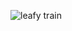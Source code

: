 ![leafy train](https://s369man.storage.yandex.net/rdisk/adca2eb6ba5d668d8f7a0bf39eabb27d1daa6fb37d133480a5c27c1ee384f766/5ff0dd54/rWrGw1jWm9zdlHtFJwpGg7P8sKJhHgR6fWUOBYvpL9V0OzH-3u8AJcySO1QgQMOXJ9DtP1_2TPeFx3nWLKH8jA==?uid=96074466&filename=%237%20-%20leafy%20train.png&disposition=inline&hash=&limit=0&content_type=image%2Fpng&owner_uid=96074466&fsize=162871&hid=2b5cdc3087c3a3adee02b7edb795ee90&media_type=image&tknv=v2&etag=05585acb8261a6fb01d5496ae6a1912f&rtoken=BAR9QQ5sRVaH&force_default=yes&ycrid=na-f1a0e88375c264d7355b4f53d669250d-downloader18f&ts=5b7f10d32fd00&s=f08985cee10a62a74feb33ba68bb62ec7aad35cb612d3fc4b14c4a5464e55838&pb=U2FsdGVkX18la90blbUoSlk9u3wWAisC1Rof4VXZ0Jo8Ca_dZcfJ5_jH7wku4tSkZen79eK8_Yr7VtxziPoRjLcyCocCpFN1T4zBLUPUFwE)